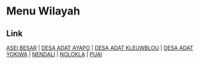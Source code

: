 # Menu Wilayah

## Link

[ASEI BESAR](https://github.com/gigit-pemilu/pemilu-2024-91-papua/tree/main/pilpres/hitung-suara/sub/91-papua/sub/03-jayapura/sub/02-sentani-timur/sub/2004-asei-besar)
 | 
[DESA ADAT AYAPO](https://github.com/gigit-pemilu/pemilu-2024-91-papua/tree/main/pilpres/hitung-suara/sub/91-papua/sub/03-jayapura/sub/02-sentani-timur/sub/3003-desa-adat-ayapo)
 | 
[DESA ADAT KLEUWBLOU](https://github.com/gigit-pemilu/pemilu-2024-91-papua/tree/main/pilpres/hitung-suara/sub/91-papua/sub/03-jayapura/sub/02-sentani-timur/sub/3005-desa-adat-kleuwblou)
 | 
[DESA ADAT YOKIWA](https://github.com/gigit-pemilu/pemilu-2024-91-papua/tree/main/pilpres/hitung-suara/sub/91-papua/sub/03-jayapura/sub/02-sentani-timur/sub/3007-desa-adat-yokiwa)
 | 
[NENDALI](https://github.com/gigit-pemilu/pemilu-2024-91-papua/tree/main/pilpres/hitung-suara/sub/91-papua/sub/03-jayapura/sub/02-sentani-timur/sub/2006-nendali)
 | 
[NOLOKLA](https://github.com/gigit-pemilu/pemilu-2024-91-papua/tree/main/pilpres/hitung-suara/sub/91-papua/sub/03-jayapura/sub/02-sentani-timur/sub/2001-nolokla)
 | 
[PUAI](https://github.com/gigit-pemilu/pemilu-2024-91-papua/tree/main/pilpres/hitung-suara/sub/91-papua/sub/03-jayapura/sub/02-sentani-timur/sub/2002-puai)

